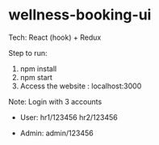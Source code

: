 # wellness-booking-ui
Tech:
    React (hook) + Redux

Step to run:
1. npm install
2. npm start
3. Access the website : localhost:3000

Note:
Login with 3 accounts

* User:
hr1/123456
hr2/123456

* Admin:
admin/123456
